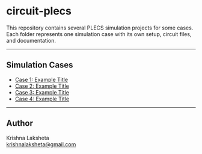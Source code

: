 # circuit-plecs

This repository contains several PLECS simulation projects for some cases.  
Each folder represents one simulation case with its own setup, circuit files, and documentation.

---

## Simulation Cases
- [Case 1: Example Title](./case1/)
- [Case 2: Example Title](./case2/)
- [Case 3: Example Title](./case3/)
- [Case 4: Example Title](./case4/)


---

## Author
Krishna Laksheta  
krishnalaksheta@gmail.com
